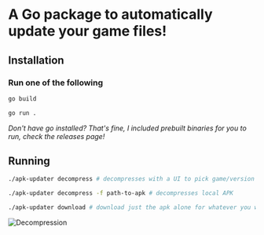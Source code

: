 # **A Go package to automatically update your game files!**

## **Installation**

### Run one of the following

```sh
go build
```

```sh
go run .
```

_Don't have go installed? That's fine, I included prebuilt binaries for you to
run, check the releases page!_

## Running

```sh
./apk-updater decompress # decompresses with a UI to pick game/version

./apk-updater decompress -f path-to-apk # decompresses local APK

./apk-updater download # download just the apk alone for whatever you want
```

![Decompression](https://i.imgur.com/U2TMpH1.gif)
